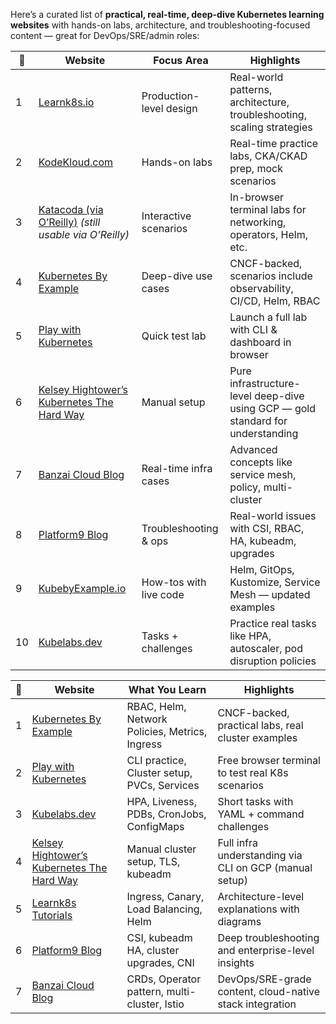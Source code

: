 Here’s a curated list of **practical, real-time, deep-dive Kubernetes learning websites** with hands-on labs, architecture, and troubleshooting-focused content — great for DevOps/SRE/admin roles:

|🔢|Website|Focus Area|Highlights|
|---|---|---|---|
|1|[Learnk8s.io](https://learnk8s.io)|Production-level design|Real-world patterns, architecture, troubleshooting, scaling strategies|
|2|[KodeKloud.com](https://kodekloud.com)|Hands-on labs|Real-time practice labs, CKA/CKAD prep, mock scenarios|
|3|[Katacoda (via O’Reilly)](https://katacoda.com) _(still usable via O’Reilly)_|Interactive scenarios|In-browser terminal labs for networking, operators, Helm, etc.|
|4|[Kubernetes By Example](https://kubernetesbyexample.com)|Deep-dive use cases|CNCF-backed, scenarios include observability, CI/CD, Helm, RBAC|
|5|[Play with Kubernetes](https://labs.play-with-k8s.com)|Quick test lab|Launch a full lab with CLI & dashboard in browser|
|6|[Kelsey Hightower’s Kubernetes The Hard Way](https://github.com/kelseyhightower/kubernetes-the-hard-way)|Manual setup|Pure infrastructure-level deep-dive using GCP — gold standard for understanding|
|7|[Banzai Cloud Blog](https://banzaicloud.com/blog/)|Real-time infra cases|Advanced concepts like service mesh, policy, multi-cluster|
|8|[Platform9 Blog](https://platform9.com/blog/)|Troubleshooting & ops|Real-world issues with CSI, RBAC, HA, kubeadm, upgrades|
|9|[KubebyExample.io](https://kubebyexample.io)|How-tos with live code|Helm, GitOps, Kustomize, Service Mesh — updated examples|
|10|[Kubelabs.dev](https://kubelabs.dev)|Tasks + challenges|Practice real tasks like HPA, autoscaler, pod disruption policies|


|🔢|Website|What You Learn|Highlights|
|---|---|---|---|
|1|[Kubernetes By Example](https://kubernetesbyexample.com)|RBAC, Helm, Network Policies, Metrics, Ingress|CNCF-backed, practical labs, real cluster examples|
|2|[Play with Kubernetes](https://labs.play-with-k8s.com)|CLI practice, Cluster setup, PVCs, Services|Free browser terminal to test real K8s scenarios|
|3|[Kubelabs.dev](https://kubelabs.dev)|HPA, Liveness, PDBs, CronJobs, ConfigMaps|Short tasks with YAML + command challenges|
|4|[Kelsey Hightower’s Kubernetes The Hard Way](https://github.com/kelseyhightower/kubernetes-the-hard-way)|Manual cluster setup, TLS, kubeadm|Full infra understanding via CLI on GCP (manual setup)|
|5|[Learnk8s Tutorials](https://learnk8s.io/tutorials)|Ingress, Canary, Load Balancing, Helm|Architecture-level explanations with diagrams|
|6|[Platform9 Blog](https://platform9.com/blog/)|CSI, kubeadm HA, cluster upgrades, CNI|Deep troubleshooting and enterprise-level insights|
|7|[Banzai Cloud Blog](https://banzaicloud.com/blog/)|CRDs, Operator pattern, multi-cluster, Istio|DevOps/SRE-grade content, cloud-native stack integration|